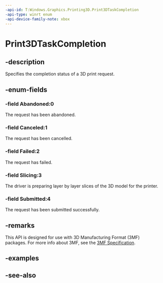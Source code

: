 ```yaml
---
-api-id: T:Windows.Graphics.Printing3D.Print3DTaskCompletion
-api-type: winrt enum
-api-device-family-note: xbox
---
```


<!-- Enumeration syntax
public enum Windows.Graphics.Printing3D.Print3DTaskCompletion : int
-->

# Print3DTaskCompletion

## -description
Specifies the completion status of a 3D print request.

## -enum-fields
### -field Abandoned:0
The request has been abandoned.

### -field Canceled:1
The request has been cancelled.

### -field Failed:2
The request has failed.

### -field Slicing:3
The driver is preparing layer by layer slices of the 3D model for the printer.

### -field Submitted:4
The request has been submitted successfully.


## -remarks
This API is designed for use with 3D Manufacturing Format (3MF) packages. For more info about 3MF, see the [3MF Specification](https://3mf.io/3mf-specification/).

## -examples

## -see-also
